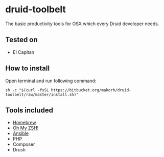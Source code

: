 # druid-toolbelt

The basic productivity tools for OSX which every Druid developer needs.

## Tested on

- El Capitan

## How to install

Open terminal and run following command:
```
sh -c "$(curl -fsSL https://bitbucket.org/makorh/druid-toolbelt/raw/master/install.sh)"
```

## Tools included

- [Homebrew](http://brew.sh/)
- [Oh My ZSH!](http://ohmyz.sh/)
- [Ansible]()
- PHP
- Composer
- Drush
